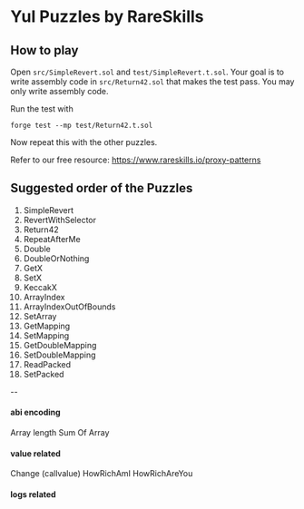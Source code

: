 # Yul Puzzles by RareSkills

## How to play
Open `src/SimpleRevert.sol` and `test/SimpleRevert.t.sol`. Your goal is to write assembly code in `src/Return42.sol` that makes the test pass. You may only write assembly code.

Run the test with

```shell
forge test --mp test/Return42.t.sol
```

Now repeat this with the other puzzles.

Refer to our free resource: https://www.rareskills.io/proxy-patterns

## Suggested order of the Puzzles
1. SimpleRevert
2. RevertWithSelector
3. Return42
4. RepeatAfterMe
5. Double  
6. DoubleOrNothing  
7. GetX  
8. SetX  
9. KeccakX  
10. ArrayIndex  
11. ArrayIndexOutOfBounds  
12. SetArray  
13. GetMapping  
14. SetMapping  
15. GetDoubleMapping  
16. SetDoubleMapping  
17. ReadPacked  
18. SetPacked

--
#### abi encoding
Array length
Sum Of Array

#### value related
Change (callvalue)
HowRichAmI
HowRichAreYou

#### logs related
